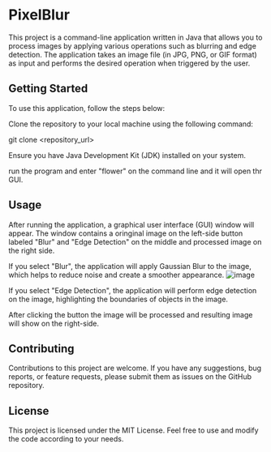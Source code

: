 # PixelBlur

This project is a command-line application written in Java that allows you to process images by applying various operations such as blurring and edge detection. The application takes an image file (in JPG, PNG, or GIF format) as input and performs the desired operation when triggered by the user.

## Getting Started

To use this application, follow the steps below:

Clone the repository to your local machine using the following command:

git clone <repository_url>

Ensure you have Java Development Kit (JDK) installed on your system.

run the program and enter "flower" on the command line and it will open thr GUI.

## Usage

After running the application, a graphical user interface (GUI) window will appear. The window contains a oringinal image on the left-side button labeled "Blur" and "Edge Detection" on the middle and processed image on the right side.

If you select "Blur", the application will apply Gaussian Blur to the image, which helps to reduce noise and create a smoother appearance.
![image](https://github.com/Vishrutkev/PixelBlur/assets/98125025/ada51d0b-96a8-4db1-a949-76bc8bf5009d)


If you select "Edge Detection", the application will perform edge detection on the image, highlighting the boundaries of objects in the image.

After clicking the button the image will be processed and resulting image will show on the right-side.

## Contributing
Contributions to this project are welcome. If you have any suggestions, bug reports, or feature requests, please submit them as issues on the GitHub repository.

## License
This project is licensed under the MIT License. Feel free to use and modify the code according to your needs.

